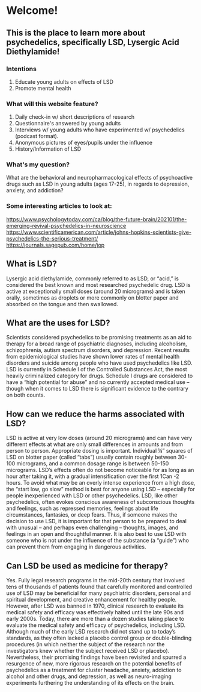 # Welcome!

## This is the place to learn more about psychedelics, specifically LSD, Lysergic Acid Diethylamide!

### Intentions

1. Educate young adults on effects of LSD
2. Promote mental health

### What will this website feature?

1. Daily check-in w/ short descriptions of research
2. Questionnaire's answered by young adults
3. Interviews w/ young adults who have experimented w/ psychedelics (podcast format).
4. Anonymous pictures of eyes/pupils under the influence
5. History/Information of LSD

### What's my question?

What are the behavioral and neuropharmacological effects of psychoactive drugs such as LSD in young adults (ages 17-25), in regards to depression, anxiety, and addiction? 

### Some interesting articles to look at:

https://www.psychologytoday.com/ca/blog/the-future-brain/202101/the-emerging-revival-psychedelics-in-neuroscience 
https://www.scientificamerican.com/article/johns-hopkins-scientists-give-psychedelics-the-serious-treatment/ 
https://journals.sagepub.com/home/jop 

## What is LSD?

Lysergic acid diethylamide, commonly referred to as LSD, or “acid,” is considered the best known and most researched psychedelic drug. LSD is active at exceptionally small doses (around 20 micrograms) and is taken orally, sometimes as droplets or more commonly on blotter paper and absorbed on the tongue and then swallowed.

## What are the uses for LSD?

Scientists considered psychedelics to be promising treatments as an aid to therapy for a broad range of psychiatric diagnoses, including alcoholism, schizophrenia, autism spectrum disorders, and depression. Recent results from epidemiological studies have shown lower rates of mental health disorders and suicide among people who have used psychedelics like LSD.
LSD is currently in Schedule I of the Controlled Substances Act, the most heavily criminalized category for drugs. Schedule I drugs are considered to have a “high potential for abuse” and no currently accepted medical use – though when it comes to LSD there is significant evidence to the contrary on both counts.

## How can we reduce the harms associated with LSD?

LSD is active at very low doses (around 20 micrograms) and can have very different effects at what are only small differences in amounts and from person to person. Appropriate dosing is important. Individual ¼” squares of LSD on blotter paper (called “tabs”) usually contain roughly between 30-100 micrograms, and a common dosage range is between 50-150 micrograms.
LSD’s effects often do not become noticeable for as long as an hour after taking it, with a gradual intensification over the first 1Can -2 hours. To avoid what may be an overly intense experience from a high dose, the “start low, go slow” method is best for anyone using LSD – especially for people inexperienced with LSD or other psychedelics.
LSD, like other psychedelics, often evokes conscious awareness of subconscious thoughts and feelings, such as repressed memories, feelings about life circumstances, fantasies, or deep fears. Thus, if someone makes the decision to use LSD, it is important for that person to be prepared to deal with unusual – and perhaps even challenging – thoughts, images, and feelings in an open and thoughtful manner. It is also best to use LSD with someone who is not under the influence of the substance (a “guide”) who can prevent them from engaging in dangerous activities.

## Can LSD be used as medicine for therapy?

Yes. Fully legal research programs in the mid-20th century that involved tens of thousands of patients found that carefully monitored and controlled use of LSD may be beneficial for many psychiatric disorders, personal and spiritual development, and creative enhancement for healthy people.
However, after LSD was banned in 1970, clinical research to evaluate its medical safety and efficacy was effectively halted until the late 90s and early 2000s.
Today, there are more than a dozen studies taking place to evaluate the medical safety and efficacy of psychedelics, including LSD. Although much of the early LSD research did not stand up to today’s standards, as they often lacked a placebo control group or double-blinding procedures (in which neither the subject of the research nor the investigators knew whether the subject received LSD or placebo).
Nevertheless, their promising findings have been revisited and spurred a resurgence of new, more rigorous research on the potential benefits of psychedelics as a treatment for cluster headache, anxiety, addiction to alcohol and other drugs, and depression, as well as neuro-imaging experiments furthering the understanding of its effects on the brain.

